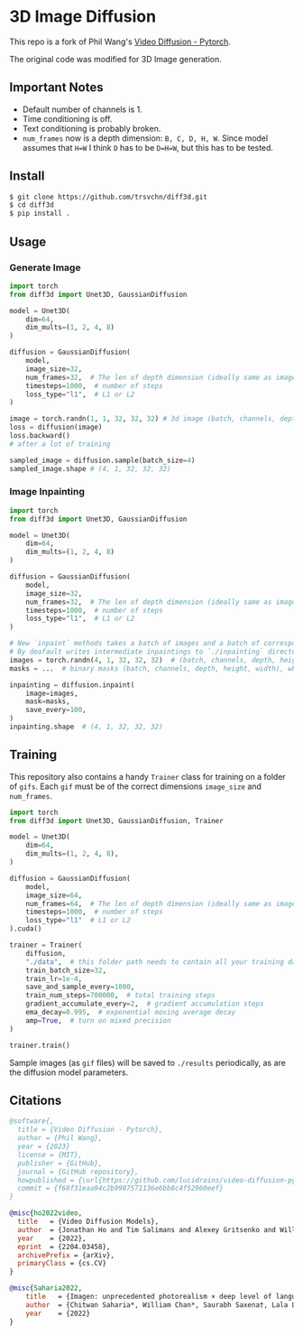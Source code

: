# 3D Image Diffusion

This repo is a fork of Phil Wang's [Video Diffusion - Pytorch](https://github.com/lucidrains/video-diffusion-pytorch).

The original code was modified for 3D Image generation.

## Important Notes

- Default number of channels is 1.
- Time conditioning is off.
- Text conditioning is probably broken.
- `num_frames` now is a depth dimension: `B, C, D, H, W`. Since model assumes that `H=W` I think `D` has to be `D=H=W`, 
but this has to be tested.

## Install

```bash
$ git clone https://github.com/trsvchn/diff3d.git
$ cd diff3d
$ pip install .
```

## Usage

### Generate Image

```python
import torch
from diff3d import Unet3D, GaussianDiffusion

model = Unet3D(
    dim=64,
    dim_mults=(1, 2, 4, 8)
)

diffusion = GaussianDiffusion(
    model,
    image_size=32,
    num_frames=32,  # The len of depth dimension (ideally same as image_size)
    timesteps=1000,  # number of steps
    loss_type="l1",  # L1 or L2
)

image = torch.randn(1, 1, 32, 32, 32) # 3d image (batch, channels, depth, height, width) - normalized from -1 to +1
loss = diffusion(image)
loss.backward()
# after a lot of training

sampled_image = diffusion.sample(batch_size=4)
sampled_image.shape # (4, 1, 32, 32, 32)
```

### Image Inpainting

```python
import torch
from diff3d import Unet3D, GaussianDiffusion

model = Unet3D(
    dim=64,
    dim_mults=(1, 2, 4, 8)
)

diffusion = GaussianDiffusion(
    model,
    image_size=32,
    num_frames=32,  # The len of depth dimension (ideally same as image_size)
    timesteps=1000,  # number of steps
    loss_type="l1",  # L1 or L2
)

# New `inpaint` methods takes a batch of images and a batch of corresponding masks. Returns reconstructions os the same shape as images and masks. 
# By deafault writes intermediate inpaintings to `./inpainting` directory every 100 timesteps. Set None or False to disable.
images = torch.randn(4, 1, 32, 32, 32)  # (batch, channels, depth, height, width), normalized from 0 to 1 (e.g. after pil_to_tensor transform).
masks = ...  # binary masks (batch, channels, depth, height, width), where 1 - indicates inpainting regions.

inpainting = diffusion.inpaint(
    image=images,
    mask=masks,
    save_every=100,
)
inpainting.shape  # (4, 1, 32, 32, 32)
```

## Training

This repository also contains a handy `Trainer` class for training on a folder of `gifs`. Each `gif` must be of the correct dimensions `image_size` and `num_frames`.

```python
import torch
from diff3d import Unet3D, GaussianDiffusion, Trainer

model = Unet3D(
    dim=64,
    dim_mults=(1, 2, 4, 8),
)

diffusion = GaussianDiffusion(
    model,
    image_size=64,
    num_frames=64,  # The len of depth dimension (ideally same as image_size)
    timesteps=1000,  # number of steps
    loss_type="l1"  # L1 or L2
).cuda()

trainer = Trainer(
    diffusion,
    "./data",  # this folder path needs to contain all your training data, as .gif files, of correct image size
    train_batch_size=32,
    train_lr=1e-4,
    save_and_sample_every=1000,
    train_num_steps=700000,  # total training steps
    gradient_accumulate_every=2,  # gradient accumulation steps
    ema_decay=0.995,  # exponential moving average decay
    amp=True,  # turn on mixed precision
)

trainer.train()
```

Sample images (as `gif` files) will be saved to `./results` periodically, as are the diffusion model parameters.

## Citations

```bibtex
@software{,
  title = {Video Diffusion - Pytorch},
  author = {Phil Wang},
  year = {2023}
  license = {MIT},
  publisher = {GitHub},
  journal = {GitHub repository},
  howpublished = {\url{https://github.com/lucidrains/video-diffusion-pytorch}},
  commit = {f68f31eaa94c2b9987571136e6bb8c4f52960eef}
}
```

```bibtex
@misc{ho2022video,
  title   = {Video Diffusion Models}, 
  author  = {Jonathan Ho and Tim Salimans and Alexey Gritsenko and William Chan and Mohammad Norouzi and David J. Fleet},
  year    = {2022},
  eprint  = {2204.03458},
  archivePrefix = {arXiv},
  primaryClass = {cs.CV}
}
```

```bibtex
@misc{Saharia2022,
    title   = {Imagen: unprecedented photorealism × deep level of language understanding},
    author  = {Chitwan Saharia*, William Chan*, Saurabh Saxena†, Lala Li†, Jay Whang†, Emily Denton, Seyed Kamyar Seyed Ghasemipour, Burcu Karagol Ayan, S. Sara Mahdavi, Rapha Gontijo Lopes, Tim Salimans, Jonathan Ho†, David Fleet†, Mohammad Norouzi*},
    year    = {2022}
}
```
